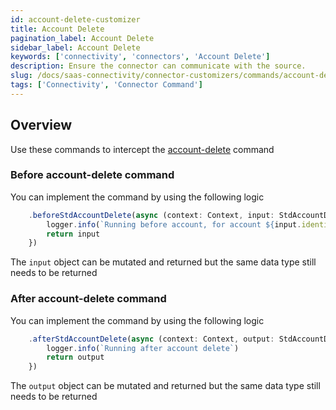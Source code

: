 ```yaml
---
id: account-delete-customizer
title: Account Delete
pagination_label: Account Delete
sidebar_label: Account Delete
keywords: ['connectivity', 'connectors', 'Account Delete']
description: Ensure the connector can communicate with the source.
slug: /docs/saas-connectivity/connector-customizers/commands/account-delete
tags: ['Connectivity', 'Connector Command']
---
```


## Overview

Use these commands to intercept the [account-delete](../../commands/account-delete) command

### Before account-delete command

You can implement the command by using the following logic

```javascript
    .beforeStdAccountDelete(async (context: Context, input: StdAccountDeleteInput) => {
        logger.info(`Running before account, for account ${input.identity}`)
        return input
    })
```
The `input` object can be mutated and returned but the same data type still needs to be returned 

### After account-delete command

You can implement the command by using the following logic

```javascript
    .afterStdAccountDelete(async (context: Context, output: StdAccountDeleteOutput) => {
        logger.info(`Running after account delete`)
        return output
    })
```
The `output` object can be mutated and returned but the same data type still needs to be returned 